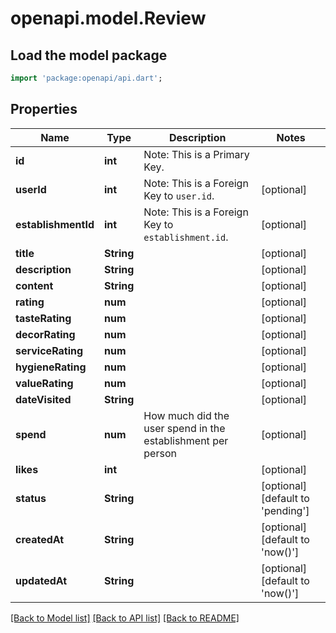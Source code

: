 # openapi.model.Review

## Load the model package
```dart
import 'package:openapi/api.dart';
```

## Properties
Name | Type | Description | Notes
------------ | ------------- | ------------- | -------------
**id** | **int** | Note: This is a Primary Key.<pk/> | 
**userId** | **int** | Note: This is a Foreign Key to `user.id`.<fk table='user' column='id'/> | [optional] 
**establishmentId** | **int** | Note: This is a Foreign Key to `establishment.id`.<fk table='establishment' column='id'/> | [optional] 
**title** | **String** |  | [optional] 
**description** | **String** |  | [optional] 
**content** | **String** |  | [optional] 
**rating** | **num** |  | [optional] 
**tasteRating** | **num** |  | [optional] 
**decorRating** | **num** |  | [optional] 
**serviceRating** | **num** |  | [optional] 
**hygieneRating** | **num** |  | [optional] 
**valueRating** | **num** |  | [optional] 
**dateVisited** | **String** |  | [optional] 
**spend** | **num** | How much did the user spend in the establishment per person | [optional] 
**likes** | **int** |  | [optional] 
**status** | **String** |  | [optional] [default to 'pending']
**createdAt** | **String** |  | [optional] [default to 'now()']
**updatedAt** | **String** |  | [optional] [default to 'now()']

[[Back to Model list]](../README.md#documentation-for-models) [[Back to API list]](../README.md#documentation-for-api-endpoints) [[Back to README]](../README.md)


